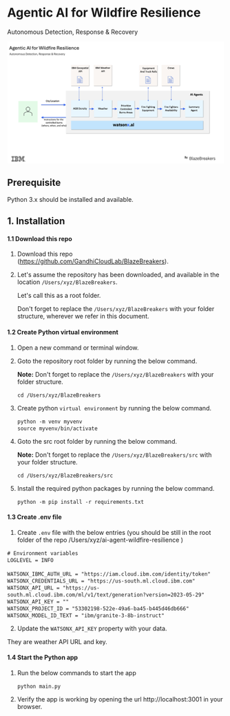 # Agentic AI for Wildfire Resilience

Autonomous Detection, Response & Recovery

<img src="images/arch.png">


## Prerequisite

Python 3.x should be installed and available.

## 1. Installation

#### 1.1 Download this repo

1. Download this repo (https://github.com/GandhiCloudLab/BlazeBreakers). 

2. Let's assume the repository has been downloaded, and available in the location `/Users/xyz/BlazeBreakers`.

    Let's call this as a root folder.

    Don't forget to replace the `/Users/xyz/BlazeBreakers` with your folder structure, wherever we refer in this document.

#### 1.2 Create Python virtual environment

1. Open a new command or terminal window.

2. Goto the repository root folder by running the below command.

    **Note:** Don't forget to replace the `/Users/xyz/BlazeBreakers` with your folder structure.

    ```
    cd /Users/xyz/BlazeBreakers
    ```

3. Create python `virtual environment` by running the below command.

    ```
    python -m venv myvenv
    source myvenv/bin/activate
    ```

4. Goto the src root folder by running the below command.

    **Note:** Don't forget to replace the `/Users/xyz/BlazeBreakers/src` with your folder structure.

    ```
    cd /Users/xyz/BlazeBreakers/src
    ```    

5. Install the required python packages by running the below command.
    ```
    python -m pip install -r requirements.txt
    ```

#### 1.3 Create .env file

1. Create `.env` file with the below entries (you should be still in the root folder of the repo /Users/xyz/ai-agent-wildfire-resilience )

```
# Environment variables
LOGLEVEL = INFO

WATSONX_IBMC_AUTH_URL = "https://iam.cloud.ibm.com/identity/token"
WATSONX_CREDENTIALS_URL = "https://us-south.ml.cloud.ibm.com"
WATSONX_API_URL = "https://us-south.ml.cloud.ibm.com/ml/v1/text/generation?version=2023-05-29"
WATSONX_API_KEY = ""
WATSONX_PROJECT_ID = "53302198-522e-49a6-ba45-b445d46db666"
WATSONX_MODEL_ID_TEXT = "ibm/granite-3-8b-instruct"

```

2. Update the `WATSONX_API_KEY` property with your data.

They are weather API URL and key.

#### 1.4 Start the Python app

1. Run the below commands to start the app

    ```
    python main.py
    ```

2. Verify the app is working by opening the url  http://localhost:3001 in your browser.
